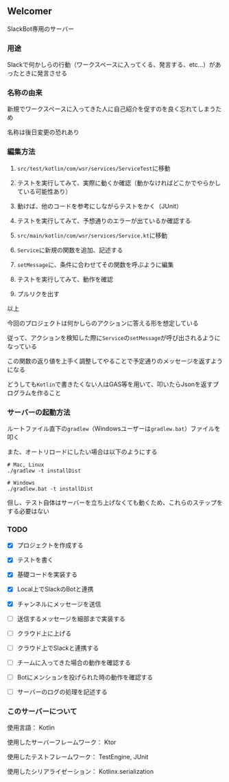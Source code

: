 ## Welcomer
SlackBot専用のサーバー


### 用途
Slackで何かしらの行動（ワークスペースに入ってくる、発言する、etc...）があったときに発言させる

### 名称の由来
新規でワークスペースに入ってきた人に自己紹介を促すのを良く忘れてしまうため

名称は後日変更の恐れあり

### 編集方法
1. `src/test/kotlin/com/wsr/services/ServiceTest`に移動

2. テストを実行してみて、実際に動くか確認（動かなければどこかでやらかしている可能性あり）

3. 動けば、他のコードを参考にしながらテストをかく（JUnit）

4. テストを実行してみて、予想通りのエラーが出ているか確認する

5. `src/main/kotlin/com/wsr/services/Service.kt`に移動

6. `Service`に新規の関数を追加、記述する

7. `setMessage`に、条件に合わせてその関数を呼ぶように編集

8. テストを実行してみて、動作を確認

9. プルリクを出す

以上

今回のプロジェクトは何かしらのアクションに答える形を想定している

従って、アクションを検知した際に`Service`の`setMessage`が呼び出されるようになっている

この関数の返り値を上手く調整してやることで予定通りのメッセージを返すようになる

どうしても`Kotlin`で書きたくない人はGAS等を用いて、叩いたらJsonを返すプログラムを作ること

### サーバーの起動方法
ルートファイル直下の`gradlew`（Windowsユーザーは`gradlew.bat`）ファイルを叩く

また、オートリロードにしたい場合は以下のようにする

```
# Mac, Linux
./gradlew -t installDist

# Windows
./gradlew.bat -t installDist
```

但し、テスト自体はサーバーを立ち上げなくても動くため、これらのステップをする必要はない

### TODO

- [x] プロジェクトを作成する

- [x] テストを書く

- [x] 基礎コードを実装する

- [x] Local上でSlackのBotと連携

- [x] チャンネルにメッセージを送信

- [ ] 送信するメッセージを細部まで実装する
 
- [ ] クラウド上に上げる

- [ ] クラウド上でSlackと連携する

- [ ] チームに入ってきた場合の動作を確認する

- [ ] Botにメンションを投げられた時の動作を確認する

- [ ] サーバーのログの処理を記述する



### このサーバーについて
使用言語： Kotlin

使用したサーバーフレームワーク： Ktor

使用したテストフレームワーク： TestEngine, JUnit

使用したシリアライゼーション： Kotlinx.serialization
